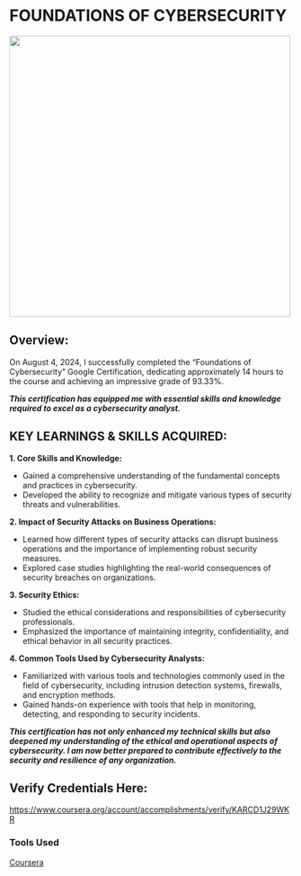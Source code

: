 # FOUNDATIONS OF CYBERSECURITY

<img src="https://github.com/OfficialCodyReynolds/Portfolio/blob/main/Portfolio/Certifications/Google/Foundations_Of_Cybersecurity/Images/Foundations-Of-Cybersecurity.jpg" width="500"/>

## Overview:
On August 4, 2024, I successfully completed the “Foundations of Cybersecurity” Google Certification, dedicating approximately 14 hours to the course and achieving an impressive grade of 93.33%.<br>

<B><I>This certification has equipped me with essential skills and knowledge required to excel as a cybersecurity analyst.</B></I>

## KEY LEARNINGS & SKILLS ACQUIRED:

<B>1. Core Skills and Knowledge:</B>
- Gained a comprehensive understanding of the fundamental concepts and practices in cybersecurity.
- Developed the ability to recognize and mitigate various types of security threats and vulnerabilities.

<B>2. Impact of Security Attacks on Business Operations:</B>
- Learned how different types of security attacks can disrupt business operations and the importance
  of implementing robust security measures.
- Explored case studies highlighting the real-world consequences of security breaches on organizations.

<B>3. Security Ethics:</B>
- Studied the ethical considerations and responsibilities of cybersecurity professionals.
- Emphasized the importance of maintaining integrity, confidentiality, and ethical behavior in all
  security practices.

<B>4. Common Tools Used by Cybersecurity Analysts:</B>
- Familiarized with various tools and technologies commonly used in the field of cybersecurity,
  including intrusion detection systems, firewalls, and encryption methods.
- Gained hands-on experience with tools that help in monitoring, detecting, and responding to
  security incidents.

<B><I>This certification has not only enhanced my technical skills but also deepened my understanding of the ethical and operational aspects of cybersecurity. I am now better prepared to contribute effectively to the security and resilience of any organization.</B></I>

## Verify Credentials Here: <br>
https://www.coursera.org/account/accomplishments/verify/KARCD1J29WKR

### Tools Used
<a href="https://www.coursera.org/">Coursera</a>